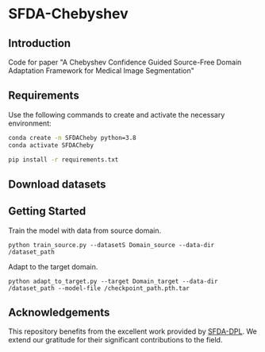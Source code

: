 # SFDA-Chebyshev

## Introduction
Code for paper "A Chebyshev Confidence Guided Source-Free Domain Adaptation Framework for Medical Image Segmentation"


## Requirements
Use the following commands to create and activate the necessary environment:

```bash
conda create -n SFDACheby python=3.8
conda activate SFDACheby

pip install -r requirements.txt
```

## Download datasets

## Getting Started
Train the model with data from source domain.
```
python train_source.py --datasetS Domain_source --data-dir /dataset_path
```
Adapt to the target domain.
```
python adapt_to_target.py --target Domain_target --data-dir /dataset_path --model-file /checkpoint_path.pth.tar
```

## Acknowledgements
This repository benefits from the excellent work provided by [SFDA-DPL](https://github.com/cchen-cc/SFDA-DPL). We extend our gratitude for their significant contributions to the field.
